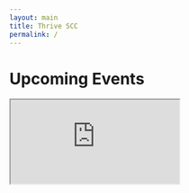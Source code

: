 ```yaml
---
layout: main
title: Thrive SCC
permalink: /
---
```

# Upcoming Events
<iframe class="calendar" src="https://calendar.google.com/calendar/embed?src=3eofl46cbf0gkv1qgcjbmne6d0%40group.calendar.google.com&ctz=America%2FChicago" scrolling="no"></iframe>